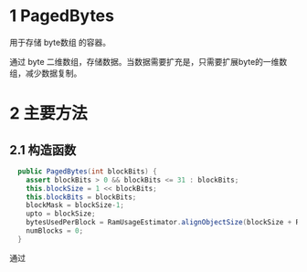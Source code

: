 # 1 PagedBytes

用于存储 byte数组 的容器。

通过 byte 二维数组，存储数据。当数据需要扩充是，只需要扩展byte的一维数组，减少数据复制。



# 2 主要方法



## 2.1 构造函数

```java
  public PagedBytes(int blockBits) {
    assert blockBits > 0 && blockBits <= 31 : blockBits;
    this.blockSize = 1 << blockBits;
    this.blockBits = blockBits;
    blockMask = blockSize-1;
    upto = blockSize;
    bytesUsedPerBlock = RamUsageEstimator.alignObjectSize(blockSize + RamUsageEstimator.NUM_BYTES_ARRAY_HEADER);
    numBlocks = 0;
  }
```

通过 



